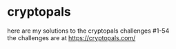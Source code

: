 # cryptopals
here are my solutions to the cryptopals challenges #1-54<br>
the challenges are at https://cryptopals.com/
